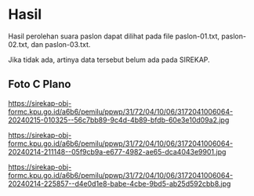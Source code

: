 # Hasil

Hasil perolehan suara paslon dapat dilihat pada file paslon-01.txt, paslon-02.txt, dan paslon-03.txt.

Jika tidak ada, artinya data tersebut belum ada pada SIREKAP.

## Foto C Plano

https://sirekap-obj-formc.kpu.go.id/a6b6/pemilu/ppwp/31/72/04/10/06/3172041006064-20240215-010325--56c7bb89-9c4d-4b89-bfdb-60e3e10d09a2.jpg

https://sirekap-obj-formc.kpu.go.id/a6b6/pemilu/ppwp/31/72/04/10/06/3172041006064-20240214-211148--05f9cb9a-e677-4982-ae65-dca4043e9901.jpg

https://sirekap-obj-formc.kpu.go.id/a6b6/pemilu/ppwp/31/72/04/10/06/3172041006064-20240214-225857--d4e0d1e8-babe-4cbe-9bd5-ab25d592cbb8.jpg
